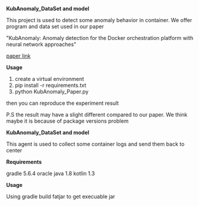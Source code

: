 **KubAnomaly_DataSet and model**

This project is used to detect some anomaly behavior in container.
We offer program and data set used in our paper

"KubAnomaly: Anomaly detection for the Docker
orchestration platform with neural network approaches"

[paper link](https://onlinelibrary.wiley.com/doi/pdf/10.1002/eng2.12080)


**Usage**

1. create a virtual environment 
2. pip install -r requirements.txt
3. python KubAnomaly_Paper.py

then you can reproduce the experiment result 

P.S the result may have a slight different compared to our paper. 
    We think maybe it is because of package versions problem
 
 **KubAnomaly_DataSet and model**    
 
 This agent is used to collect some container logs and send them back to center
 
 **Requirements**    
 
 gradle 5.6.4
 oracle java 1.8
 kotlin 1.3
 
 **Usage**    
 
 Using gradle build fatjar to get execuable jar

